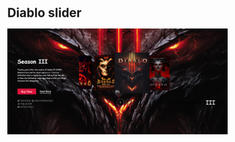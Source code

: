 <div style={{display:'flex',gap:'20px',padding:'0 5%'}} > 
  <h1>Diablo slider</h1>
  <img src='DiabloSlider.PNG' />
</div>
